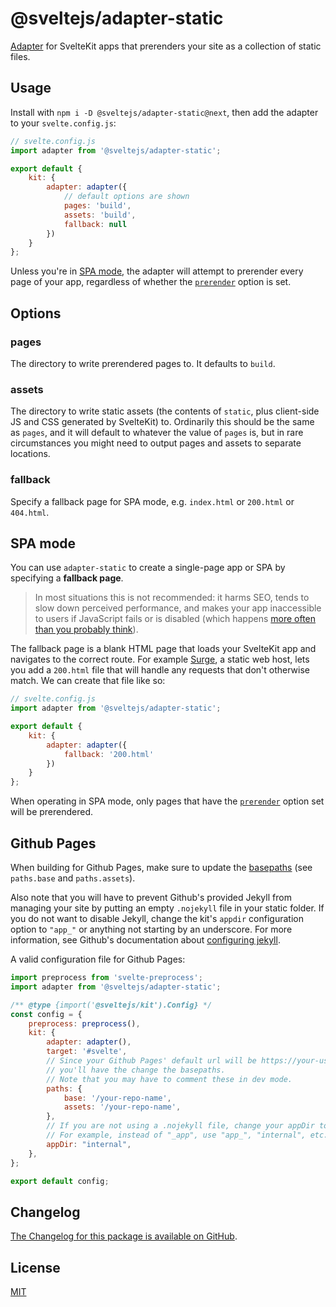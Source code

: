 # @sveltejs/adapter-static

[Adapter](https://kit.svelte.dev/docs#adapters) for SvelteKit apps that prerenders your site as a collection of static files.

## Usage

Install with `npm i -D @sveltejs/adapter-static@next`, then add the adapter to your `svelte.config.js`:

```js
// svelte.config.js
import adapter from '@sveltejs/adapter-static';

export default {
	kit: {
		adapter: adapter({
			// default options are shown
			pages: 'build',
			assets: 'build',
			fallback: null
		})
	}
};
```

Unless you're in [SPA mode](#spa-mode), the adapter will attempt to prerender every page of your app, regardless of whether the [`prerender`](https://kit.svelte.dev/docs#ssr-and-javascript-prerender) option is set.

## Options

### pages

The directory to write prerendered pages to. It defaults to `build`.

### assets

The directory to write static assets (the contents of `static`, plus client-side JS and CSS generated by SvelteKit) to. Ordinarily this should be the same as `pages`, and it will default to whatever the value of `pages` is, but in rare circumstances you might need to output pages and assets to separate locations.

### fallback

Specify a fallback page for SPA mode, e.g. `index.html` or `200.html` or `404.html`.

## SPA mode

You can use `adapter-static` to create a single-page app or SPA by specifying a **fallback page**.

> In most situations this is not recommended: it harms SEO, tends to slow down perceived performance, and makes your app inaccessible to users if JavaScript fails or is disabled (which happens [more often than you probably think](https://kryogenix.org/code/browser/everyonehasjs.html)).

The fallback page is a blank HTML page that loads your SvelteKit app and navigates to the correct route. For example [Surge](https://surge.sh/help/adding-a-200-page-for-client-side-routing), a static web host, lets you add a `200.html` file that will handle any requests that don't otherwise match. We can create that file like so:

```js
// svelte.config.js
import adapter from '@sveltejs/adapter-static';

export default {
	kit: {
		adapter: adapter({
			fallback: '200.html'
		})
	}
};
```

When operating in SPA mode, only pages that have the [`prerender`](https://kit.svelte.dev/docs#ssr-and-javascript-prerender) option set will be prerendered.

## Github Pages

When building for Github Pages, make sure to update the [basepaths](https://kit.svelte.dev/docs#configuration) (see `paths.base` and `paths.assets`).

Also note that you will have to prevent Github's provided Jekyll from managing your site by putting an empty `.nojekyll` file in your static folder. If you do not want to disable Jekyll, change the kit's `appdir` configuration option to `"app_"` or anything not starting by an underscore. For more information, see Github's documentation about [configuring jekyll](https://docs.github.com/en/pages/setting-up-a-github-pages-site-with-jekyll/about-github-pages-and-jekyll#configuring-jekyll-in-your-github-pages-site).

A valid configuration file for Github Pages:

```js
import preprocess from 'svelte-preprocess';
import adapter from '@sveltejs/adapter-static';

/** @type {import('@sveltejs/kit').Config} */
const config = {
	preprocess: preprocess(),
	kit: {
		adapter: adapter(),
		target: '#svelte',
		// Since your Github Pages' default url will be https://your-username.github.io/your-repo-name,
		// you'll have the change the basepaths.
		// Note that you may have to comment these in dev mode.
		paths: {
			base: '/your-repo-name',
			assets: '/your-repo-name',
		},
		// If you are not using a .nojekyll file, change your appDir to something not starting with an underscore.
		// For example, instead of "_app", use "app_", "internal", etc.
		appDir: "internal",
	},
};

export default config;
```

## Changelog

[The Changelog for this package is available on GitHub](https://github.com/sveltejs/kit/blob/master/packages/adapter-static/CHANGELOG.md).

## License

[MIT](LICENSE)
